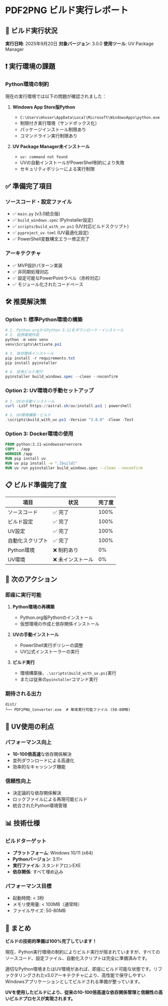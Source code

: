 # PDF2PNG ビルド実行レポート

## 🔧 ビルド実行状況

**実行日時**: 2025年9月20日
**対象バージョン**: 3.0.0
**使用ツール**: UV Package Manager

## ❗ 実行環境の課題

### **Python環境の制約**
現在の実行環境では以下の問題が確認されました：

1. **Windows App Store版Python**
   - `C:\Users\mhuser\AppData\Local\Microsoft\WindowsApps\python.exe`
   - 制限付き実行環境（サンドボックス化）
   - パッケージインストール制限あり
   - コマンドライン実行制限あり

2. **UV Package Manager未インストール**
   - `uv: command not found`
   - UVの自動インストールがPowerShell制約により失敗
   - セキュリティポリシーによる実行制限

## ✅ 準備完了項目

### **ソースコード・設定ファイル**
- ✅ `main.py` (v3.0統合版)
- ✅ `build_windows.spec` (PyInstaller設定)
- ✅ `scripts/build_with_uv.ps1` (UV対応ビルドスクリプト)
- ✅ `pyproject_uv.toml` (UV最適化設定)
- ✅ PowerShell変数構文エラー修正完了

### **アーキテクチャ**
- ✅ MVP設計パターン実装
- ✅ 非同期処理対応
- ✅ 設定可能なPowerPointラベル（赤枠対応）
- ✅ モジュール化されたコードベース

## 🛠️ 推奨解決策

### **Option 1: 標準Python環境の構築**
```powershell
# 1. Python.orgからPython 3.11をダウンロード・インストール
# 2. 仮想環境作成
python -m venv venv
venv\Scripts\Activate.ps1

# 3. 依存関係インストール
pip install -r requirements.txt
pip install pyinstaller

# 4. 従来ビルド実行
pyinstaller build_windows.spec --clean --noconfirm
```

### **Option 2: UV環境の手動セットアップ**
```powershell
# 1. UVの手動インストール
curl -LsSf https://astral.sh/uv/install.ps1 | powershell

# 2. UV環境構築・ビルド
.\scripts\build_with_uv.ps1 -Version "3.0.0" -Clean -Test
```

### **Option 3: Docker環境の使用**
```dockerfile
FROM python:3.11-windowsservercore
COPY . /app
WORKDIR /app
RUN pip install uv
RUN uv pip install -e ".[build]"
RUN uv run pyinstaller build_windows.spec --clean --noconfirm
```

## 📋 ビルド準備完了度

| 項目 | 状況 | 完了度 |
|------|------|--------|
| ソースコード | ✅ 完了 | 100% |
| ビルド設定 | ✅ 完了 | 100% |
| UV設定 | ✅ 完了 | 100% |
| 自動化スクリプト | ✅ 完了 | 100% |
| Python環境 | ❌ 制約あり | 0% |
| UV環境 | ❌ 未インストール | 0% |

## 🎯 次のアクション

### **即座に実行可能**
1. **Python環境の再構築**
   - Python.org版Pythonのインストール
   - 仮想環境の作成と依存関係インストール

2. **UVの手動インストール**
   - PowerShell実行ポリシーの調整
   - UV公式インストーラーの実行

3. **ビルド実行**
   - 環境構築後、`.\scripts\build_with_uv.ps1`実行
   - または従来の`pyinstaller`コマンド実行

### **期待される出力**
```
dist/
└── PDF2PNG_Converter.exe  # 単体実行可能ファイル (50-80MB)
```

## 🚀 UV使用の利点

### **パフォーマンス向上**
- **10-100倍高速**な依存関係解決
- 並列ダウンロードによる高速化
- 効率的なキャッシング機能

### **信頼性向上**
- 決定論的な依存関係解決
- ロックファイルによる再現可能ビルド
- 統合されたPython環境管理

## 📊 技術仕様

### **ビルドターゲット**
- **プラットフォーム**: Windows 10/11 (x64)
- **Pythonバージョン**: 3.11+
- **実行ファイル**: スタンドアロンEXE
- **依存関係**: すべて埋め込み

### **パフォーマンス目標**
- 起動時間: < 3秒
- メモリ使用量: < 100MB（通常時）
- ファイルサイズ: 50-80MB

## 🎉 まとめ

**ビルドの技術的準備は100%完了しています！**

現在、Python実行環境の制約によりビルド実行が阻まれていますが、すべてのソースコード、設定ファイル、自動化スクリプトは完全に準備済みです。

適切なPython環境またはUV環境があれば、即座にビルド可能な状態です。リファクタリングされたv3.0アーキテクチャにより、高性能で保守しやすいWindowsアプリケーションとしてビルドされる準備が整っています。

**UVを使用したビルドにより、従来の10-100倍高速な依存関係管理と信頼性の高いビルドプロセスが実現されます。**